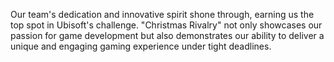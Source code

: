 Our team's dedication and innovative spirit shone through, earning us the top spot in Ubisoft's challenge. "Christmas Rivalry" not only showcases our passion for game development but also demonstrates our ability to deliver a unique and engaging gaming experience under tight deadlines.
